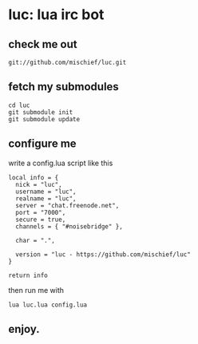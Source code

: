 luc: lua irc bot
================

check me out
------------

    git://github.com/mischief/luc.git

fetch my submodules
-------------------

    cd luc
    git submodule init
    git submodule update

configure me
------------

write a config.lua script like this

    
    local info = {
      nick = "luc",
      username = "luc",
      realname = "luc",
      server = "chat.freenode.net",
      port = "7000",
      secure = true,
      channels = { "#noisebridge" },

      char = ".",

      version = "luc - https://github.com/mischief/luc"
    }

    return info

then run me with

    lua luc.lua config.lua

enjoy.
------

